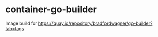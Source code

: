 # container-go-builder
Image build for https://quay.io/repository/bradfordwagner/go-builder?tab=tags

